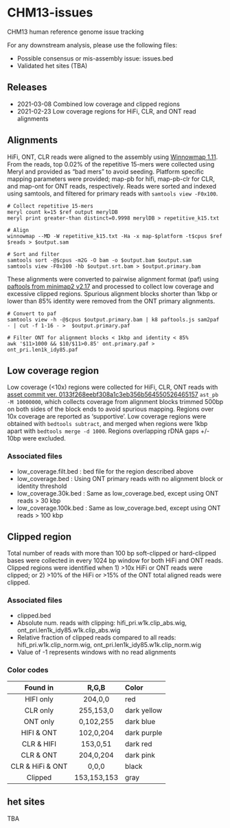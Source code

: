 # CHM13-issues
CHM13 human reference genome issue tracking

For any downstream analysis, please use the following files:
* Possible consensus or mis-assembly issue: issues.bed
* Validated het sites (TBA)

## Releases
* 2021-03-08 Combined low coverage and clipped regions
* 2021-02-23 Low coverage regions for HiFi, CLR, and ONT read alignments

## Alignments
HiFi, ONT, CLR reads were aligned to the assembly using [Winnowmap 1.11](https://github.com/marbl/Winnowmap/releases). From the reads, top 0.02% of the repetitive 15-mers were collected using Meryl and provided as “bad mers” to avoid seeding. Platform specific mapping parameters were provided; map-pb for hifi, map-pb-clr for CLR, and map-ont for ONT reads, respectively. Reads were sorted and indexed using samtools, and filtered for primary reads with `samtools view -F0x100`.

```shell
# Collect repetitive 15-mers
meryl count k=15 $ref output merylDB
meryl print greater-than distinct=0.9998 merylDB > repetitive_k15.txt

# Align
winnowmap --MD -W repetitive_k15.txt -Ha -x map-$platform -t$cpus $ref $reads > $output.sam

# Sort and filter
samtools sort -@$cpus -m2G -O bam -o $output.bam $output.sam
samtools view -F0x100 -hb $output.srt.bam > $output.primary.bam
```

These alignments were converted to pairwise alignment format (paf) using [paftools from minimap2 v2.17](https://github.com/lh3/minimap2/tree/master/misc) and processed to collect low coverage and excessive clipped regions.
Spurious alignment blocks shorter than 1kbp or lower than 85% identity were removed from the ONT primary alignments.

```shell
# Convert to paf
samtools view -h -@$cpus $output.primary.bam | k8 paftools.js sam2paf - | cut -f 1-16 - >  $output.primary.paf

# Filter ONT for alignment blocks < 1kbp and identity < 85%
awk '$11>1000 && $10/$11>0.85' ont.primary.paf > ont_pri.len1k_idy85.paf
```

## Low coverage region
Low coverage (<10x) regions were collected for HiFi, CLR, ONT reads with [asset commit ver. 0133f268eebf308a1c3eb356b564550526465157](https://github.com/dfguan/asset) `ast_pb -M 10000000`, which collects coverage from alignment blocks trimmed 500bp on both sides of the block ends to avoid spurious mapping. Regions over 10x coverage are reported as ‘supportive’. Low coverage regions were obtained with `bedtools subtract`, and merged when regions were 1kbp apart with `bedtools merge -d 1000`. Regions overlapping rDNA gaps +/- 10bp were excluded.

### Associated files
* low_coverage.filt.bed : bed file for the region described above
* low_coverage.bed      : Using ONT primary reads with no alignment block or identity threshold
* low_coverage.30k.bed  : Same as low_coverage.bed, except using ONT reads > 30 kbp
* low_coverage.100k.bed : Same as low_coverage.bed, except using ONT reads > 100 kbp

## Clipped region
Total number of reads with more than 100 bp soft-clipped or hard-clipped bases were collected in every 1024 bp window for both HiFi and ONT reads. Clipped regions were identified when 1) >10x HiFi or ONT reads were clipped; or 2) >10% of the HiFi or >15% of the ONT total aligned reads were clipped.

### Associated files
* clipped.bed
* Absolute num. reads with clipping: hifi_pri.w1k.clip_abs.wig, ont_pri.len1k_idy85.w1k.clip_abs.wig
* Relative fraction of clipped reads compared to all reads: hifi_pri.w1k.clip_norm.wig, ont_pri.len1k_idy85.w1k.clip_norm.wig
* Value of -1 represents windows with no read alignments

### Color codes
| Found in | R,G,B | Color|
| :---: | :---: | :--- |
| HIFI only | 204,0,0 | red |
| CLR only | 255,153,0 | dark yellow |
| ONT only | 0,102,255 | dark blue |
| HIFI & ONT | 102,0,204 | dark purple |
| CLR & HIFI | 153,0,51 | dark red |
| CLR & ONT | 204,0,204 | dark pink |
| CLR & HiFi & ONT | 0,0,0 | black |
| Clipped | 153,153,153 | gray |

## het sites

TBA

